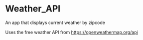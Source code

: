 # Weather_API
An app that displays current weather by zipcode

Uses the free weather API from https://openweathermap.org/api
